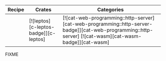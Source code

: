 | Recipe | Crates | Categories |
|--------|--------|------------|
|  | [![leptos][c-leptos-badge]][c-leptos] | [![cat-web-programming::http-server][cat-web-programming::http-server-badge]][cat-web-programming::http-server] [![cat-wasm][cat-wasm-badge]][cat-wasm] |

<div class="hidden">
FIXME
</div>
